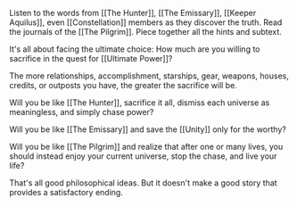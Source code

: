 Listen to the words from [[The Hunter]], [[The Emissary]], [[Keeper Aquilus]], even [[Constellation]] members as they discover the truth. Read the journals of the [[The Pilgrim]]. Piece together all the hints and subtext. 

It's all about facing the ultimate choice: How much are you willing to sacrifice in the quest for [[Ultimate Power]]?

The more relationships, accomplishment, starships, gear, weapons, houses, credits, or outposts you have, the greater the sacrifice will be.

Will you be like [[The Hunter]], sacrifice it all, dismiss each universe as meaningless, and simply chase power?

Will you be like [[The Emissary]] and save the [[Unity]] only for the worthy?

Will you be like [[The Pilgrim]] and realize that after one or many lives, you should instead enjoy your current universe, stop the chase, and live your life?

That's all good philosophical ideas. But it doesn't make a good story that provides a satisfactory ending.